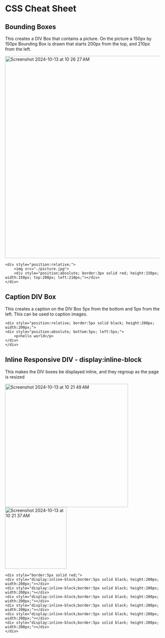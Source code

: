 # CSS Cheat Sheet


## Bounding Boxes

This creates a DIV Box that contains a picture.  On the picture a 150px by 150px Bounding Box is drawn that starts 200px from the top, and 210px from the left.

<img width="656" alt="Screenshot 2024-10-13 at 10 26 27 AM" src="https://github.com/user-attachments/assets/ff079df9-35a2-438d-954f-43e3d867ae4f">

```
<div style="position:relative;">
    <img src="./picture.jpg">
    <div style="position:absolute; border:3px solid red; height:150px; width:150px; top:200px; left:210px;"></div>
</div>
```

## Caption DIV Box

This creates a caption on the DIV Box 5px from the bottom and 5px from the left. This can be used to caption images.

```
<div style="position:relative; border:5px solid black; height:200px; width:200px;">
<div style="position:absolute; bottom:5px; left:5px;">
    <p>hello world</p>
</div>
</div>
```

## Inline Responsive DIV - display:inline-block

This makes the DIV boxes be displayed inline, and they regroup as the page is resized

<img width="400" alt="Screenshot 2024-10-13 at 10 21 49 AM" src="https://github.com/user-attachments/assets/4294aee7-ce44-4020-a7b8-e58a7b015c3b">


<img width="200" alt="Screenshot 2024-10-13 at 10 21 37 AM" src="https://github.com/user-attachments/assets/6ae55bdf-a229-4680-ae2d-8174f4960589">

```
<div style="border:5px solid red;">
<div style="display:inline-block;border:5px solid black; height:200px; width:200px;"></div>
<div style="display:inline-block;border:5px solid black; height:200px; width:200px;"></div>
<div style="display:inline-block;border:5px solid black; height:200px; width:200px;"></div>
<div style="display:inline-block;border:5px solid black; height:200px; width:200px;"></div>
<div style="display:inline-block;border:5px solid black; height:200px; width:200px;"></div>
<div style="display:inline-block;border:5px solid black; height:200px; width:200px;"></div>
</div>
```
